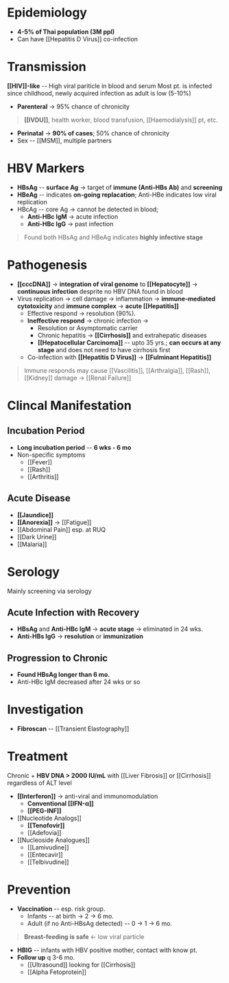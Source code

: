 # Epidemiology
- **4-5% of Thai population (3M ppl)**
- Can have [[Hepatitis D Virus]] co-infection

# Transmission
**[[HIV]]-like** -- High viral pariticle in blood and serum
Most pt. is infected since childhood, newly acquired infection as adult is low (5-10%)
- **Parenteral** -> 95% chance of chronicity
> **[[IVDU]]**, health worker, blood transfusion, [[Haemodialysis]] pt, etc.
- **Perinatal** -> **90% of cases**; 50% chance of chronicity
- Sex -- [[MSM]], multiple partners

# HBV Markers
- **HBsAg** -- **surface Ag** -> target of **immune (Anti-HBs Ab)** and **screening**
- **HBeAg** -- indicates **on-going replacation**; Anti-HBe indicates low viral replication
- HBcAg -- core Ag -> cannot be detected in blood;
	- **Anti-HBc IgM** -> acute infection
	- **Anti-HBc IgG** -> past infection
> Found both HBsAg and HBeAg indicates **highly infective stage** 

# Pathogenesis
- **[[cccDNA]]** -> **integration of viral genome** to **[[Hepatocyte]]** -> **continuous infection** desprite no HBV DNA found in blood
- Virus replication -> cell damage -> inflammation -> **immune-mediated cytotoxicity** and **immune complex** -> **acute [[Hepatitis]]**
	- Effective respond -> resolution (90%).
	- **Ineffective respond** -> chronic infection ->
		- Resolution or Asymptomatic carrier
		- Chronic hepatitis -> **[[Cirrhosis]]** and extrahepatic diseases
		- **[[Hepatocellular Carcinoma]]** -- upto 35 yrs.; **can occurs at any stage** and does not need to have cirrhosis first
	- Co-infection with **[[Hepatitis D Virus]]** -> **[[Fulminant Hepatitis]]**
> Immune responds may cause [[Vascilitis]], [[Arthralgia]], [[Rash]], [[Kidney]] damage -> [[Renal Failure]]

# Clincal Manifestation
## Incubation Period
- **Long incubation period** -- **6 wks - 6 mo**
- Non-specific symptoms
	- [[Fever]]
	- [[Rash]]
	- [[Arthritis]]

## Acute Disease
- **[[Jaundice]]**
- **[[Anorexia]]** -> [[Fatigue]]
- [[Abdominal Pain]] esp. at RUQ
- [[Dark Urine]]
- [[Malaria]]

# Serology
Mainly screening via serology

## Acute Infection with Recovery
- **HBsAg** and **Anti-HBc IgM** -> **acute stage** -> eliminated in 24 wks. 
- **Anti-HBs IgG** -> **resolution** or **immunization**   

## Progression to Chronic
- **Found HBsAg longer than 6 mo.**
- Anti-HBc IgM decreased after 24 wks or so

# Investigation
- **Fibroscan** -- [[Transient Elastography]]

# Treatment
Chronic + **HBV DNA > 2000 IU/mL** with [[Liver Fibrosis]] or [[Cirrhosis]] regardless of ALT level

- **[[Interferon]]** -> anti-viral and immunomodulation
	- **Conventional [[IFN-α]]**
	- **[[PEG-INF]]**
- [[Nucleotide Analogs]]
	- **[[Tenofovir]]**
	- [[Adefovia]]
- [[Nucleoside Analogues]]
	- [[Lamivudine]]
	- [[Entecavir]]
	- [[Telbivudine]]

# Prevention
- **Vaccination** -- esp. risk group. 
	- Infants -- at birth -> 2 -> 6 mo.
	- Adult (if no Anti-HBsAg detected) -- 0 -> 1 -> 6 mo.
> **Breast-feeding is safe** <- low viral particle
- **HBIG** -- infants with HBV positive mother, contact with know pt.
- **Follow up** q 3-6 mo.
	- [[Ultrasound]] looking for [[Cirrhosis]]
	- [[Alpha Fetoprotein]]